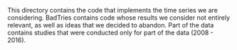 This directory contains the code that implements the time series we are considering. BadTries contains code whose results we consider not entirely relevant,
as well as ideas that we decided to abandon. Part of the data contains studies that were conducted only for part of the data (2008 - 2016).